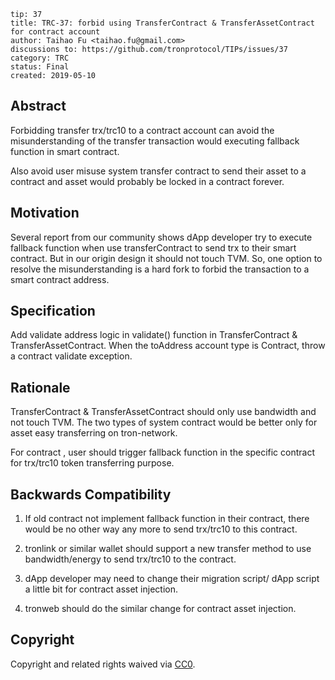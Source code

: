 ```
tip: 37
title: TRC-37: forbid using TransferContract & TransferAssetContract  for contract account
author: Taihao Fu <taihao.fu@gmail.com>
discussions to: https://github.com/tronprotocol/TIPs/issues/37
category: TRC
status: Final
created: 2019-05-10
```


## Abstract
Forbidding transfer trx/trc10 to a contract account can avoid the misunderstanding of the transfer transaction would executing fallback function in smart contract.

Also avoid user misuse system transfer contract to send their asset to a contract and asset would probably be locked in a contract forever.

## Motivation
Several report from our community shows dApp developer try to execute fallback function when use transferContract to send trx to their smart contract. But in our origin design it should not touch TVM. So, one option to resolve the misunderstanding is a hard fork to forbid the transaction to a smart contract address.  

## Specification
Add validate address logic in validate() function in TransferContract & TransferAssetContract. When the toAddress account type is Contract, throw a contract validate exception.

## Rationale
TransferContract & TransferAssetContract should only use bandwidth and not touch TVM. The two types of system contract would be better only for asset easy transferring on tron-network. 

For contract , user should trigger fallback function in the specific contract for trx/trc10 token transferring purpose.

## Backwards Compatibility
1. If old contract not implement fallback function in their contract, there would be no other way any more to send trx/trc10 to this contract.

2. tronlink or similar wallet should support a new transfer method to use bandwidth/energy to send trx/trc10 to the contract.

3. dApp developer may need to change their migration script/ dApp script a little bit for contract asset injection. 

4. tronweb should do the similar change for contract asset injection.


## Copyright

Copyright and related rights waived via [CC0](LICENSE.md).
